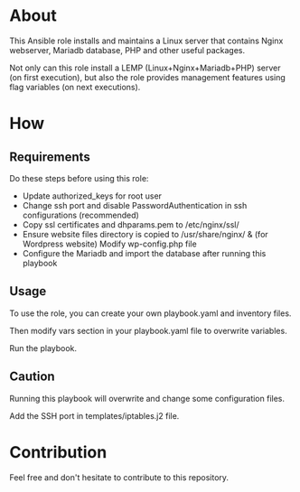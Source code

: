 # About
This Ansible role installs and maintains a Linux server that contains Nginx webserver, Mariadb database, PHP and other useful packages.

Not only can this role install a LEMP (Linux+Nginx+Mariadb+PHP) server (on first execution), but also the role provides management features using flag variables (on next executions).

# How
## Requirements
Do these steps before using this role:
- Update authorized_keys for root user
- Change ssh port and disable PasswordAuthentication in ssh configurations (recommended)
- Copy ssl certificates and dhparams.pem to /etc/nginx/ssl/
- Ensure website files directory is copied to /usr/share/nginx/ & (for Wordpress website) Modify wp-config.php file
- Configure the Mariadb and import the database after running this playbook

## Usage
To use the role, you can create your own playbook.yaml and inventory files.

Then modify vars section in your playbook.yaml file to overwrite variables.

Run the playbook.

## Caution
Running this playbook will overwrite and change some configuration files.

Add the SSH port in templates/iptables.j2 file.

# Contribution
Feel free and don't hesitate to contribute to this repository.
